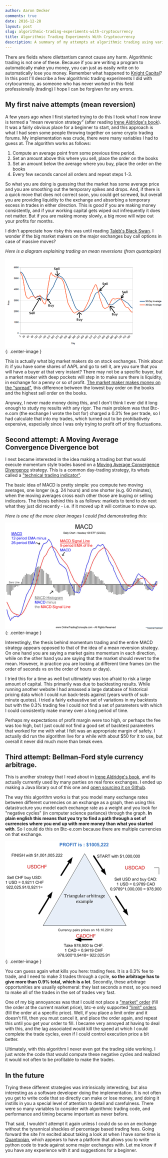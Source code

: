 ```yaml
---
author: Aaron Decker
comments: true
date: 2016-12-28
layout: post
slug: algorithmic-trading-experiments-with-cryptocurrency
title: Algorithmic Trading Experiments With Cryptocurrency
description: A summary of my attempts at algorithmic trading using various strategies on cryptocurrency exchanges.
---
```


There are fields where dilettantism cannot cause any harm. Algorithmic trading is not one of these. Because if you are writing a program to automatically make you money, you can just as easily write on to automatically lose you money. Remember what happened to [Knight Capital](https://en.wikipedia.org/wiki/Knight_Capital_Group)? In this post I'll describe a few algorithmic trading experiments I did with crytocurrency, as someone who has never worked in this field professionally (trading) I hope I can be forgiven for any errors.


## My first naive attempts (mean reversion)

A few years ago when I first started trying to do this I took what I now know is termed a "mean reversion strategy" (after reading [Irene Aldridge's book](http://amzn.to/2inQmVl)). It was a fairly obvious place for a beginner to start, and this approach is what I had seen some people throwing together on some crypto trading forums. My implementation was crude, there were many variables I had to guess at. The algorithm works as follows:

1. Compute an average point from some previous time period.
2. Set an amount above this where you sell, place the order on the books
3. Set an amount below the average where you buy, place the order on the books
4. Every few seconds cancel all orders and repeat steps 1-3.

So what you are doing is guessing that the market has some average price and you are smoothing out the temporary spikes and drops. And, if there is a quick move that does not correct soon, you could get screwed, but overall you are providing liquidity to the exchange and absorbing a temporary excess in trades in either direction. This is good if you are making money consistently, and if your working capital gets wiped out infrequently it does not matter. But if you are making money slowly, a big move will wipe out your profits for months.

I didn't appreciate how risky this was until reading [Taleb's Black Swan](http://amzn.to/2i2wfj6). I wonder if the big market makers on the major exchanges buy call options in case of massive moves?

_Here is a diagram explaining trading on mean reversions (from quantopian)_

![mean reversion](/images/blog/mean-reversion.png){: .center-image }

This is actually what big market makers do on stock exchanges. Think about it: if you have some shares of AAPL and go to sell it, are you sure that you will have a buyer at that very instant? There may not be a specific buyer, but a market maker with deep pockets will step in to make sure there is liquidity, in exchange for a penny or so of profit. [The market maker makes money on the "spread"](http://www.investopedia.com/terms/m/marketmakerspread.asp), this difference between the lowest buy order on the books and the highest sell order on the books.  

Anyway, I never made money doing this, and I don't think I ever did it long enough to study my results with any rigor. The main problem was that Btc-e.com (the exchange I wrote the bot for) charged a 0.3% fee per trade, so I had calculate that into my trades, which turned out to be prohibatively expensive, especially since I was only trying to profit off of tiny fluctuations.


## Second attempt: A Moving Average Convergence Divergence bot

I next became interested in the idea making a trading bot that would execute momentum style trades based on a [Moving Average Convergence Divergence](https://en.wikipedia.org/wiki/MACD) strategy. This is a common day-trading strategy, its whats called a ["technical trading indicator"](http://www.investopedia.com/articles/trading/11/indicators-and-strategies-explained.asp).

The basic idea of MACD is pretty simple: you compute two moving averages, one longer (e.g. 24 hours) and one shorter (e.g. 60 minutes), when the moving averages cross each other those are buying or selling indicators. The thesis behind this is as follows: markets to tend to do next what they just did recently - i.e. if it moved up it will continue to move up.

_Here is one of the more clear images I could find demonstrating this:_

![macd diagram](/images/blog/macd-diagram.gif){: .center-image }

Interestingly, the thesis behind momentum trading and the entire MACD strategy appears opposed to that of the idea of a mean reversion strategy. On one hand you are saying a market gains momentum in each direction, while on the other hand you are saying that the market should revert to the mean. However, in practice you are looking at different time frames (on the order of seconds vs on the order of hours or days).

I tried this for a time as well but ultimately was too afraid to risk a large amount of capital. This primarily was due to backtesting results. While running another website I had amassed a large database of historical pricing data which I could run back-tests against (years worth of sub-minute quotes). I tried a fairly exhaustive set of variations in my backtests but with the 0.3% trading fee I could not find a set of parameters with which I could consistently make money over a long period of time.

Perhaps my expectations of profit margin were too high, or perhaps the fee was too high, but I just could not find a good set of backtest parameters that worked for me with what I felt was an appropriate margin of safety. I actually did run the algorithm live for a while with about $50 for it to use, but overall it never did much more than break even.


## Third attempt: Bellman-Ford style currency arbitrage.

This is another strategy that I read about in [Irene Aldridge's book](http://amzn.to/2inQmVl), and its actually currently used by many parties on real forex exchanges. I ended up making a Java library out of this one and [open sourcing it on Github](https://github.com/a-r-d/Bellman-Form-BTCe-Arbitrager).

The way this algorithm works is that you model many exchange rates between different currencies on an exchange as a graph, then using this datastructure you model each exchange rate as a weight and you look for "negative cycles" (in computer science parlance) through the graph. __In plain english this means that you try to find a path through a set of currencies where you end up with more money than what you started with__. So I could do this on Btc-e.com because there are multiple currencies on that exchange.

![example bellman form cycle](/images/blog/example-forex-trade.jpg){: .center-image }

You can guess again what kills you here: trading fees. It is a 0.3% fee to trade, and I need to make 3 trades through a cycle, __so the arbitrage has to give more than 0.9% total, which is a lot__. Secondly, these arbitrage opportunities are usually ephemeral: they last seconds a most, so you need to make all of the trades in the set of trades very fast.

One of my big annoyances was that I could not place a ["market" order](https://en.wikipedia.org/wiki/Order_(exchange)#Market_order) (fill the order at the current market price), btc-e only supported ["limit" orders](https://en.wikipedia.org/wiki/Order_(exchange)#Limit_order) (fill the order at a specific price). Well, if you place a limit order and it doesn't fill, then you must cancel it, and place the order again, and repeat this until you get your order to fill. I became very annoyed at having to deal with this, and the lag associated would kill the speed at which I could complete the trade cycles, even if I could control execution price a bit better.

Ultimately, with this algorithm I never even got the trading side working. I just wrote the code that would compute these negative cycles and realized it would not often to be profitable to make the trades.


## In the future

Trying these different strategies was intrinsically interesting, but also interesting as a software developer doing the implementation. It is not often you get to write code that so directly can make or lose money, and doing it instills in you a special level of attention to detail and carefulness. There were so many variables to consider with algorithmic trading code, and performance and timing became important as never before.

That said, I wouldn't attempt it again unless I could do so on an exchange without the tyrannical shackles of percentage based trading fees. Going forward the site I'm excited about taking a look at when I have some time is [Quantopian](https://www.quantopian.com), which appears to have a platform that allows you to write python code to trade against some major exchanges with. Let me know if you have any experience with it and suggestions for a beginner.

